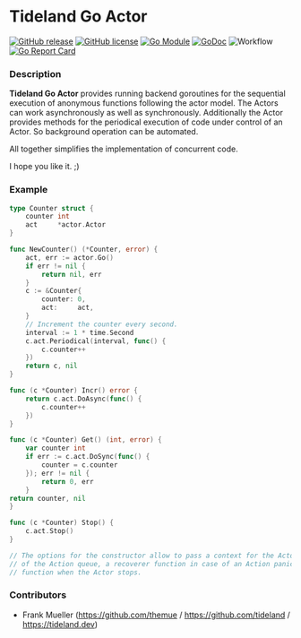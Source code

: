 # Tideland Go Actor

[![GitHub release](https://img.shields.io/github/release/tideland/go-actor.svg)](https://github.com/tideland/go-actor)
[![GitHub license](https://img.shields.io/badge/license-New%20BSD-blue.svg)](https://raw.githubusercontent.com/tideland/go-actor/master/LICENSE)
[![Go Module](https://img.shields.io/github/go-mod/go-version/tideland/go-actor)](https://github.com/tideland/go-actor/blob/master/go.mod)
[![GoDoc](https://godoc.org/tideland.dev/go/actor?status.svg)](https://pkg.go.dev/mod/tideland.dev/go/actor?tab=packages)
![Workflow](https://github.com/tideland/go-actor/actions/workflows/build.yml/badge.svg)
[![Go Report Card](https://goreportcard.com/badge/github.com/tideland/go-actor)](https://goreportcard.com/report/tideland.dev/go/actor)

### Description

**Tideland Go Actor** provides running backend goroutines for the sequential execution
of anonymous functions following the actor model. The Actors can work asynchronously as
well as synchronously. Additionally the Actor provides methods for the periodical 
execution of code under control of an Actor. So background operation can be automated.

All together simplifies the implementation of concurrent code.

I hope you like it. ;)

### Example

```go
type Counter struct {
	counter int
	act     *actor.Actor
}

func NewCounter() (*Counter, error) {
	act, err := actor.Go()
	if err != nil {
		return nil, err
	}
	c := &Counter{
		counter: 0,
		act:     act,
	}
	// Increment the counter every second.
	interval := 1 * time.Second
	c.act.Periodical(interval, func() {
		c.counter++
	})
	return c, nil
}

func (c *Counter) Incr() error {
	return c.act.DoAsync(func() {
		c.counter++
	})
}

func (c *Counter) Get() (int, error) {
	var counter int
	if err := c.act.DoSync(func() {
		counter = c.counter
	}); err != nil {
		return 0, err
	}
return counter, nil
}

func (c *Counter) Stop() {
	c.act.Stop()
}

// The options for the constructor allow to pass a context for the Actor, the capacity
// of the Action queue, a recoverer function in case of an Action panic and a finalizer
// function when the Actor stops.
```

### Contributors

- Frank Mueller (https://github.com/themue / https://github.com/tideland / https://tideland.dev)

